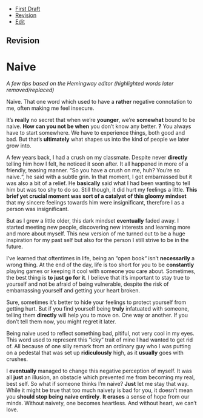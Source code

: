 - [First Draft](first-draft.md) 
- [Revision](revision.md) 
- [Edit](index.md) 

## Revision

# Naive
*A few tips based on the Hemingway editor (highlighted words later removed/replaced)*


Naive. That one word which used to have a **rather** negative connotation to me, often making me feel insecure.

It’s **really** no secret that when we’re **younger**, we’re **somewhat** bound to be naive. **How can you not be when** you don’t know any better. **?** You always have to start somewhere. We have to experience things, both good and bad. But that’s **ultimately** what shapes us into the kind of people we later grow into.

 A few years back, I had a crush on my classmate. Despite never **directly** telling him how I felt, he noticed it soon after. It all happened in more of a friendly, teasing manner. “So you have a crush on me, huh? You’re so naive.“, he said with a subtle grin. In that moment, I got embarrassed but it was also a bit of a relief. He **basically** said what I had been wanting to tell him but was too shy to do so. Still though, it did hurt my feelings a little. **This brief yet crucial moment was sort of a catalyst of this gloomy mindset** that my sincere feelings towards him were insignificant, therefore I as a person was insignificant.
 
 But as I grew a little older, this dark mindset **eventually** faded away. I started meeting new people, discovering new interests and learning more and more about myself. This new version of me turned out to be a huge inspiration for my past self but also for the person I still strive to be in the future.
 
 I’ve learned that oftentimes in life, being an “open book“ isn’t **necessarily** a wrong thing. At the end of the day, life is too short for you to be **constantly** playing games or keeping it cool with someone you care about. Sometimes, the best thing is **to just go for it**. I believe that it’s important to stay true to yourself and not be afraid of being vulnerable, despite the risk of embarrassing yourself and getting your heart broken.
 
Sure, sometimes it’s better to hide your feelings to protect yourself from getting hurt. But if you find yourself being **truly** infatuated with someone, telling them **directly** will help you to move on. One way or another. If you don’t tell them now, you might regret it later.

 Being naive used to reflect something bad, pitiful, not very cool in my eyes. This word used to represent this “icky“ trait of mine I had wanted to get rid of. All because of one silly remark from an ordinary guy who I was putting on a pedestal that was set up **ridiculously** high, as it **usually** goes with crushes.
 
 I **eventually** managed to change this negative perception of myself. It was all **just** an illusion, an obstacle which prevented me from becoming my real, best self. So what if someone thinks I’m naive? **Just** let me stay that way. While it might be true that too much naivety is bad for you, it doesn’t mean you **should stop being naive entirely**. **It erases** a sense of hope from our minds. Without naivety, one becomes heartless. And without heart, we can’t love.




















